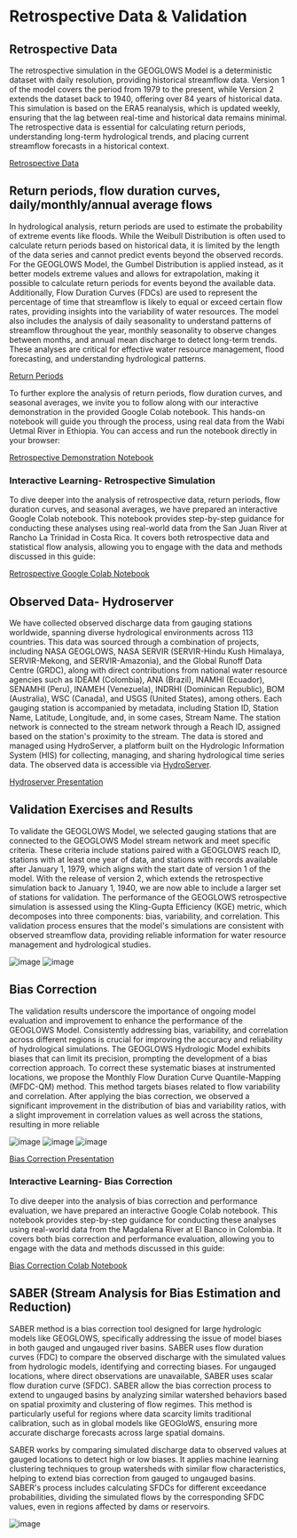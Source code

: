 # Retrospective Data & Validation

## Retrospective Data

The retrospective simulation in the GEOGLOWS Model is a deterministic 
dataset with daily resolution, providing historical streamflow data. 
Version 1 of the model covers the period from 1979 to the present, while
Version 2 extends the dataset back to 1940, offering over 84 years of 
historical data. This simulation is based on the ERA5 reanalysis, which 
is updated weekly, ensuring that the lag between real-time and historical 
data remains minimal. The retrospective data is essential for calculating 
return periods, understanding long-term hydrological trends, and placing 
current streamflow forecasts in a historical context.

[Retrospective Data](https://drive.google.com/file/d/147febiNAZhg0XSrFSwjBfKPvO8FLEBdo/view?usp=sharing)

## Return periods, flow duration curves, daily/monthly/annual average flows
In hydrological analysis, return periods are used to estimate the probability of 
extreme events like floods. While the Weibull Distribution is often used to 
calculate return periods based on historical data, it is limited by the length 
of the data series and cannot predict events beyond the observed records. For 
the GEOGLOWS Model, the Gumbel Distribution is applied instead, as it better 
models extreme values and allows for extrapolation, making it possible to 
calculate return periods for events beyond the available data. Additionally, 
Flow Duration Curves (FDCs) are used to represent the percentage of time that 
streamflow is likely to equal or exceed certain flow rates, providing insights 
into the variability of water resources. The model also includes the analysis of
daily seasonality to understand patterns of streamflow throughout the year, 
monthly seasonality to observe changes between months, and annual mean 
discharge to detect long-term trends. These analyses are critical for effective
water resource management, flood forecasting, and understanding hydrological patterns.

[Return Periods](https://drive.google.com/file/d/1skirRgypzaD_6P-sZ2IDZ3tYPEXWaZr1/view?usp=sharing)

To further explore the analysis of return periods, flow duration curves, 
and seasonal averages, we invite you to follow along with our interactive 
demonstration in the provided Google Colab notebook. This hands-on notebook 
will guide you through the process, using real data from the Wabi Uetmal River 
in Ethiopia. You can access and run the notebook directly in your browser:

[Retrospective Demonstration Notebook](https://colab.research.google.com/drive/1zYcKoCN_Ljc1znBP87FthZ1uIeDDGazc?usp=sharing)

### Interactive Learning- Retrospective Simulation
To dive deeper into the analysis of retrospective data, return periods, 
flow duration curves, and seasonal averages, we have prepared an interactive
Google Colab notebook. This notebook provides step-by-step guidance for conducting
these analyses using real-world data from the San Juan River at Rancho La Trinidad 
in Costa Rica. It covers both retrospective data and statistical flow analysis, 
allowing you to engage with the data and methods discussed in this guide:

[Retrospective Google Colab Notebook](https://colab.research.google.com/drive/1mCM3qgGPmOEyV9tGOtfoSwNfR1oFFHq_?usp=sharing)

## Observed Data- Hydroserver

We have collected observed discharge data from gauging stations worldwide, 
spanning diverse hydrological environments across 113 countries. This data 
was sourced through a combination of projects, including NASA GEOGLOWS, 
NASA SERVIR (SERVIR-Hindu Kush Himalaya, SERVIR-Mekong, and SERVIR-Amazonia), 
and the Global Runoff Data Centre (GRDC), along with direct contributions from 
national water resource agencies such as IDEAM (Colombia), ANA (Brazil), INAMHI 
(Ecuador), SENAMHI (Peru), INAMEH (Venezuela), INDRHI (Dominican Republic), BOM 
(Australia), WSC (Canada), and USGS (United States), among others. Each gauging 
station is accompanied by metadata, including Station ID, Station Name, Latitude, 
Longitude, and, in some cases, Stream Name. The station network is connected to 
the stream network through a Reach ID, assigned based on the station's proximity 
to the stream. The data is stored and managed using HydroServer, a platform built 
on the Hydrologic Information System (HIS) for collecting, managing, and sharing 
hydrological time series data. The observed data is accessible via [HydroServer](https://hydroserver.geoglows.org/).

[Hydroserver Presentation](https://drive.google.com/file/d/13QBqi0RuFJqRXi-I25_hEm3RsbOIZFSX/view?usp=sharing)

## Validation Exercises and Results
To validate the GEOGLOWS Model, we selected gauging stations that are connected 
to the GEOGLOWS Model stream network and meet specific criteria. These criteria 
include stations paired with a GEOGLOWS reach ID, stations with at least one year 
of data, and stations with records available after January 1, 1979, which aligns 
with the start date of version 1 of the model. With the release of version 2, 
which extends the retrospective simulation back to January 1, 1940, we are now 
able to include a larger set of stations for validation. The performance of the 
GEOGLOWS retrospective simulation is assessed using the Kling-Gupta Efficiency 
(KGE) metric, which decomposes into three components: bias, variability, and 
correlation. This validation process ensures that the model's simulations are 
consistent with observed streamflow data, providing reliable information for 
water resource management and hydrological studies.

![image](img11.png)
![image](img12.png)

## Bias Correction
The validation results underscore the importance of ongoing model evaluation
and improvement to enhance the performance of the GEOGLOWS Model. 
Consistently addressing bias, variability, and correlation across 
different regions is crucial for improving the accuracy and reliability
of hydrological simulations. The GEOGLOWS Hydrologic Model exhibits biases 
that can limit its precision, prompting the development of a bias correction approach. 
To correct these systematic biases at instrumented locations, we 
propose the Monthly Flow Duration Curve Quantile-Mapping (MFDC-QM) method. 
This method targets biases related to flow variability and correlation. After 
applying the bias correction, we observed a significant improvement in the 
distribution of bias and variability ratios, with a slight improvement in 
correlation values as well across the stations, resulting in more reliable 

![image](img13.png)
![image](img14.png)
![image](img15.png)

[Bias Correction Presentation](https://drive.google.com/file/d/1-EEdEoYKmAD7dgyPqN8fH42xiCcRuDmx/view?usp=sharing)

### Interactive Learning- Bias Correction
To dive deeper into the analysis of bias correction and performance evaluation,
we have prepared an interactive Google Colab notebook. This notebook provides 
step-by-step guidance for conducting these analyses using real-world data from
the Magdalena River at El Banco in Colombia. It covers both bias correction 
and performance evaluation, allowing you to engage with the data and methods 
discussed in this guide: 

[Bias Correction Colab Notebook](https://colab.research.google.com/drive/1lGdk9oQRSPMjrL07Yeqb-i_IKRO7zHqk?usp=sharing)

## SABER (Stream Analysis for Bias Estimation and Reduction)
SABER method is a bias correction tool designed for large hydrologic models like GEOGLOWS,
specifically addressing the issue of model biases in both gauged and ungauged river basins. 
SABER uses flow duration curves (FDC) to compare the observed discharge with the simulated values
from hydrologic models, identifying and correcting biases. For ungauged locations, where direct 
observations are unavailable, SABER uses scalar flow duration curve (SFDC). SABER allow the bias 
correction process to extend to ungauged basins by analyzing similar watershed behaviors based on 
spatial proximity and clustering of flow regimes. This method is particularly useful for regions 
where data scarcity limits traditional calibration, such as in global models like GEOGloWS, ensuring 
more accurate discharge forecasts across large spatial domains​.

SABER works by comparing simulated discharge data to observed values at gauged locations 
to detect high or low biases. It applies machine learning clustering techniques to group 
watersheds with similar flow characteristics, helping to extend bias correction from gauged to 
ungauged basins. SABER's process includes calculating SFDCs for different exceedance probabilities, 
dividing the simulated flows by the corresponding SFDC values, even in regions affected by dams
or reservoirs.

![image](img16.png)



